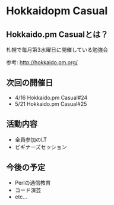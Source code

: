 # Hokkaidopm Casual

## Hokkaido.pm Casualとは？

札幌で毎月第3水曜日に開催している勉強会

参考: http://hokkaido.pm.org/

## 次回の開催日

 - 4/16 Hokkaido.pm Casual#24
 - 5/21 Hokkaido.pm Casual#25

## 活動内容

 - 全員参加のLT
 - ビギナーズセッション

## 今後の予定

 - Perlの通信教育
 - コード演芸
 - etc...
